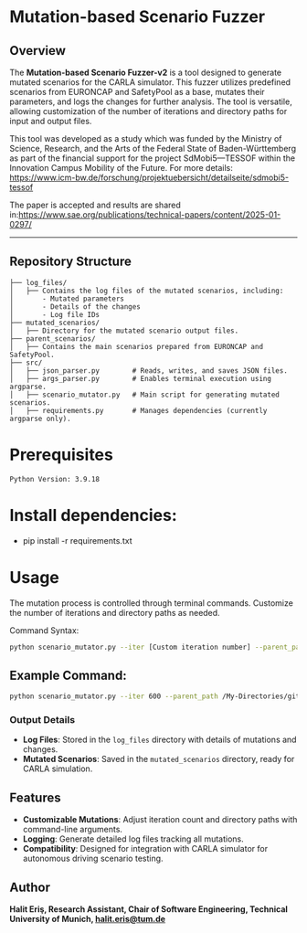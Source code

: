 # Mutation-based Scenario Fuzzer

## Overview
The **Mutation-based Scenario Fuzzer-v2** is a tool designed to generate mutated scenarios for the CARLA simulator. This fuzzer utilizes predefined scenarios from EURONCAP and SafetyPool as a base, mutates their parameters, and logs the changes for further analysis. The tool is versatile, allowing customization of the number of iterations and directory paths for input and output files.

This tool was developed as a study which was funded by the Ministry of Science, Research, and the Arts of the Federal State of Baden-Württemberg as part of the financial support for the project SdMobi5—TESSOF within the Innovation Campus Mobility of the Future. For more details: https://www.icm-bw.de/forschung/projektuebersicht/detailseite/sdmobi5-tessof

The paper is accepted and results are shared in:https://www.sae.org/publications/technical-papers/content/2025-01-0297/

---

## Repository Structure

```plaintext
├── log_files/
│   ├── Contains the log files of the mutated scenarios, including:
│       - Mutated parameters
│       - Details of the changes
│       - Log file IDs
├── mutated_scenarios/
│   ├── Directory for the mutated scenario output files.
├── parent_scenarios/
│   ├── Contains the main scenarios prepared from EURONCAP and SafetyPool.
├── src/
│   ├── json_parser.py        # Reads, writes, and saves JSON files.
│   ├── args_parser.py        # Enables terminal execution using argparse.
│   ├── scenario_mutator.py   # Main script for generating mutated scenarios.
│   ├── requirements.py       # Manages dependencies (currently argparse only).
```

# Prerequisites

    Python Version: 3.9.18

# Install dependencies:

- pip install -r requirements.txt

# Usage

The mutation process is controlled through terminal commands. Customize the number of iterations and directory paths as needed.

Command Syntax:

```bash
python scenario_mutator.py --iter [Custom iteration number] --parent_path [directory_of_parent_json] --mutated_path [directory_of_output_json] --log_file_directory [directory_of_log_files]
```

## Example Command:

```bash
python scenario_mutator.py --iter 600 --parent_path /My-Directories/git/Mutation-based-Scenario-Generator-v2/parent_scenarios/logical_scenario_testcase_1.json --mutated_path /My-Directories/git/Mutation-based-Scenario-Generator-v2/mutated_scenarios --log_file_directory /My-Directories/git/Mutation-based-Scenario-Generator-v2/log_files
```

### Output Details
- **Log Files**: Stored in the `log_files` directory with details of mutations and changes.
- **Mutated Scenarios**: Saved in the `mutated_scenarios` directory, ready for CARLA simulation.

## Features

- **Customizable Mutations**: Adjust iteration count and directory paths with command-line arguments.
- **Logging**: Generate detailed log files tracking all mutations.
- **Compatibility**: Designed for integration with CARLA simulator for autonomous driving scenario testing.

## Author
**Halit Eriş, Research Assistant, Chair of Software Engineering, Technical University of Munich, halit.eris@tum.de**
